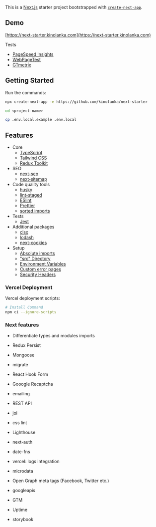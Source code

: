 This is a [Next.js](https://nextjs.org/) starter project bootstrapped with [`create-next-app`](https://github.com/vercel/next.js/tree/canary/packages/create-next-app).

## Demo

[https://next-starter.kinolanka.com](https://next-starter.kinolanka.com)

Tests

- [PageSpeed Insights](https://pagespeed.web.dev/report?url=https%3A%2F%2Fnext-starter.kinolanka.com)
- [WebPageTest](https://www.webpagetest.org/result/220118_BiDc83_8b84448fd51f14f7a8c7d115ec70f32d/)
- [GTmetrix](https://gtmetrix.com/reports/next-starter.kinolanka.com/KAOk74mF/)

## Getting Started

Run the commands:

```bash
npx create-next-app -e https://github.com/kinolanka/next-starter

cd <project-name>

cp .env.local.example .env.local
```

## Features

- Core
  - [TypeScript](https://github.com/microsoft/TypeScript)
  - [Tailwind CSS](https://github.com/tailwindlabs/tailwindcss)
  - [Redux Toolkit](https://github.com/reduxjs/redux-toolkit)
- SEO
  - [next-seo](https://github.com/garmeeh/next-seo)
  - [next-sitemap](https://github.com/iamvishnusankar/next-sitemap)
- Code quality tools
  - [husky](https://github.com/typicode/husky)
  - [lint-staged](https://github.com/okonet/lint-staged)
  - [ESlint](https://github.com/eslint/eslint)
  - [Prettier](https://github.com/prettier/prettier)
  - [sorted imports](https://github.com/lydell/eslint-plugin-simple-import-sort)
- Tests
  - [Jest](https://github.com/facebook/jest)
- Additional packages
  - [clsx](https://github.com/lukeed/clsx)
  - [lodash](https://github.com/lodash/lodash)
  - [next-cookies](https://github.com/matthewmueller/next-cookies)
- Setup
  - [Absolute imports](https://nextjs.org/docs/advanced-features/module-path-aliases)
  - ["src" Directory](https://nextjs.org/docs/advanced-features/src-directory)
  - [Environment Variables](https://nextjs.org/docs/basic-features/environment-variables)
  - [Custom error pages](https://nextjs.org/docs/advanced-features/custom-error-page)
  - [Security Headers](https://nextjs.org/docs/advanced-features/security-headers)

### Vercel Deployment

Vercel deployment scripts:
```bash
# Install Command
npm ci --ignore-scripts
```

### Next features

- Differentiate types and modules imports

- Redux Persist

- Mongoose
- migrate

- React Hook Form
- Gooogle Recaptcha
- emailing

- REST API
- joi

- css lint
- Lighthouse

- next-auth

- date-fns

- vercel: logs integration

- microdata
- Open Graph meta tags (Facebook, Twitter etc.)

- googleapis
- GTM
- Uptime

- storybook
